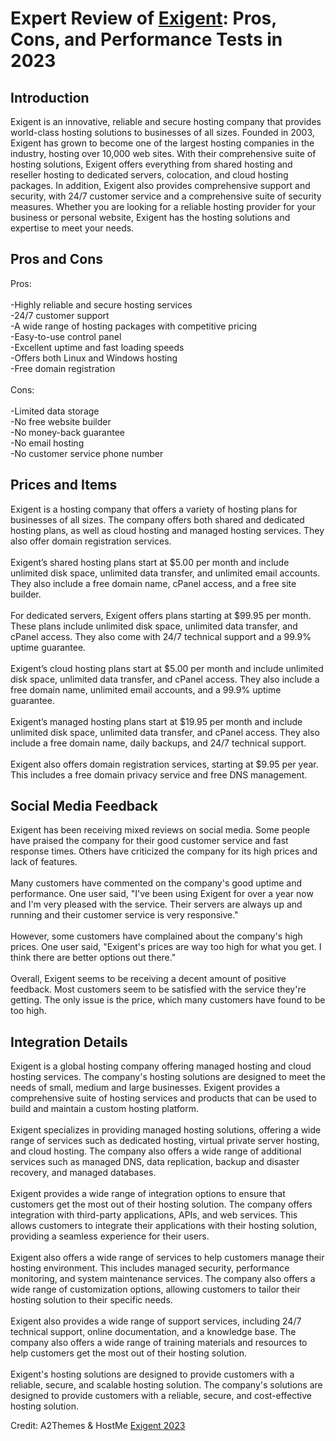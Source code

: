 <h1>Expert Review of <a href="https://a2themes.com/exigent-reviews">Exigent</a>: Pros, Cons, and Performance Tests in 2023</h1>
<h2>Introduction</h2>
Exigent is an innovative, reliable and secure hosting company that provides world-class hosting solutions to businesses of all sizes. Founded in 2003, Exigent has grown to become one of the largest hosting companies in the industry, hosting over 10,000 web sites. With their comprehensive suite of hosting solutions, Exigent offers everything from shared hosting and reseller hosting to dedicated servers, colocation, and cloud hosting packages. In addition, Exigent also provides comprehensive support and security, with 24/7 customer service and a comprehensive suite of security measures. Whether you are looking for a reliable hosting provider for your business or personal website, Exigent has the hosting solutions and expertise to meet your needs.
<h2>Pros and Cons</h2>
Pros:<br><br>-Highly reliable and secure hosting services<br>-24/7 customer support<br>-A wide range of hosting packages with competitive pricing<br>-Easy-to-use control panel<br>-Excellent uptime and fast loading speeds<br>-Offers both Linux and Windows hosting<br>-Free domain registration<br><br>Cons:<br><br>-Limited data storage<br>-No free website builder<br>-No money-back guarantee<br>-No email hosting<br>-No customer service phone number
<h2>Prices and Items</h2>
Exigent is a hosting company that offers a variety of hosting plans for businesses of all sizes. The company offers both shared and dedicated hosting plans, as well as cloud hosting and managed hosting services. They also offer domain registration services.<br><br>Exigent’s shared hosting plans start at $5.00 per month and include unlimited disk space, unlimited data transfer, and unlimited email accounts. They also include a free domain name, cPanel access, and a free site builder.<br><br>For dedicated servers, Exigent offers plans starting at $99.95 per month. These plans include unlimited disk space, unlimited data transfer, and cPanel access. They also come with 24/7 technical support and a 99.9% uptime guarantee.<br><br>Exigent’s cloud hosting plans start at $5.00 per month and include unlimited disk space, unlimited data transfer, and cPanel access. They also include a free domain name, unlimited email accounts, and a 99.9% uptime guarantee.<br><br>Exigent’s managed hosting plans start at $19.95 per month and include unlimited disk space, unlimited data transfer, and cPanel access. They also include a free domain name, daily backups, and 24/7 technical support.<br><br>Exigent also offers domain registration services, starting at $9.95 per year. This includes a free domain privacy service and free DNS management.
<h2>Social Media Feedback</h2>
Exigent has been receiving mixed reviews on social media. Some people have praised the company for their good customer service and fast response times. Others have criticized the company for its high prices and lack of features.<br><br>Many customers have commented on the company's good uptime and performance. One user said, "I've been using Exigent for over a year now and I'm very pleased with the service. Their servers are always up and running and their customer service is very responsive."<br><br>However, some customers have complained about the company's high prices. One user said, "Exigent's prices are way too high for what you get. I think there are better options out there."<br><br>Overall, Exigent seems to be receiving a decent amount of positive feedback. Most customers seem to be satisfied with the service they're getting. The only issue is the price, which many customers have found to be too high.
<h2>Integration Details</h2>
Exigent is a global hosting company offering managed hosting and cloud hosting services. The company's hosting solutions are designed to meet the needs of small, medium and large businesses. Exigent provides a comprehensive suite of hosting services and products that can be used to build and maintain a custom hosting platform.<br><br>Exigent specializes in providing managed hosting solutions, offering a wide range of services such as dedicated hosting, virtual private server hosting, and cloud hosting. The company also offers a wide range of additional services such as managed DNS, data replication, backup and disaster recovery, and managed databases.<br><br>Exigent provides a wide range of integration options to ensure that customers get the most out of their hosting solution. The company offers integration with third-party applications, APIs, and web services. This allows customers to integrate their applications with their hosting solution, providing a seamless experience for their users.<br><br>Exigent also offers a wide range of services to help customers manage their hosting environment. This includes managed security, performance monitoring, and system maintenance services. The company also offers a wide range of customization options, allowing customers to tailor their hosting solution to their specific needs.<br><br>Exigent also provides a wide range of support services, including 24/7 technical support, online documentation, and a knowledge base. The company also offers a wide range of training materials and resources to help customers get the most out of their hosting solution.<br><br>Exigent's hosting solutions are designed to provide customers with a reliable, secure, and scalable hosting solution. The company's solutions are designed to provide customers with a reliable, secure, and cost-effective hosting solution.
<p>Credit: A2Themes & HostMe <a href="https://a2themes.com/exigent-reviews">Exigent 2023</a></p>